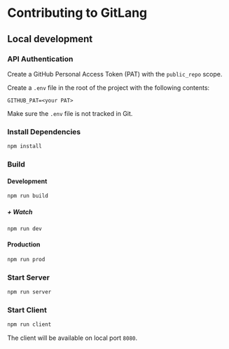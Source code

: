 # Contributing to GitLang

## Local development

### API Authentication

Create a GitHub Personal Access Token (PAT) with the `public_repo` scope.

Create a `.env` file in the root of the project with the following contents:

```env
GITHUB_PAT=<your PAT>
```

Make sure the `.env` file is not tracked in Git.

### Install Dependencies

```sh
npm install
```

### Build

#### Development

```sh
npm run build
```

##### + Watch

```sh
npm run dev
```

#### Production

```sh
npm run prod
```

### Start Server

```sh
npm run server
```

### Start Client

```sh
npm run client
```

The client will be available on local port `8080`.
